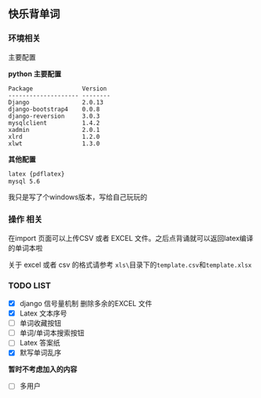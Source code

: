 ## 快乐背单词

### 环境相关

主要配置

**python 主要配置**
```shell
Package              Version
-------------------- --------
Django               2.0.13
django-bootstrap4    0.0.8
django-reversion     3.0.3
mysqlclient          1.4.2
xadmin               2.0.1
xlrd                 1.2.0
xlwt                 1.3.0
```

**其他配置**

```latex
latex {pdflatex}
mysql 5.6
```

我只是写了个windows版本，写给自己玩玩的

### 操作 相关

在import 页面可以上传CSV 或者 EXCEL 文件。之后点背诵就可以返回latex编译的单词本啦

关于 excel 或者 csv 的格式请参考 `xls\`目录下的`template.csv`和`template.xlsx`

### TODO LIST

- [x] django 信号量机制 删除多余的EXCEL 文件
- [x] Latex 文本序号
- [ ] 单词收藏按钮
- [ ] 单词/单词本搜索按钮
- [ ] Latex 答案纸
- [x] 默写单词乱序

**暂时不考虑加入的内容**

- [ ] 多用户
